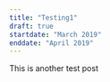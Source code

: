 ```yaml
---
title: "Testing1"
draft: true
startdate: "March 2019"
enddate: "April 2019"
---
```


This is another test post